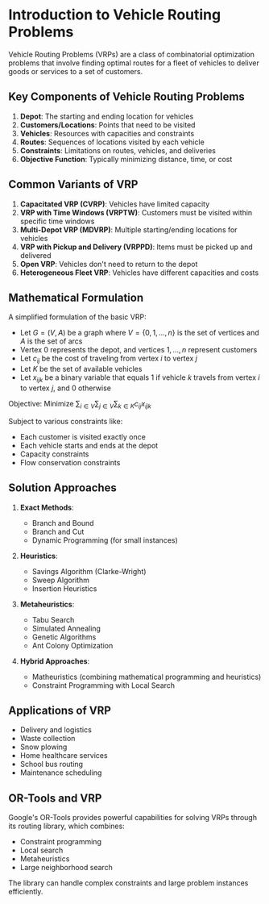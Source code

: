 # Introduction to Vehicle Routing Problems

Vehicle Routing Problems (VRPs) are a class of combinatorial optimization problems that involve finding optimal routes for a fleet of vehicles to deliver goods or services to a set of customers.

## Key Components of Vehicle Routing Problems

1. **Depot**: The starting and ending location for vehicles
2. **Customers/Locations**: Points that need to be visited
3. **Vehicles**: Resources with capacities and constraints
4. **Routes**: Sequences of locations visited by each vehicle
5. **Constraints**: Limitations on routes, vehicles, and deliveries
6. **Objective Function**: Typically minimizing distance, time, or cost

## Common Variants of VRP

1. **Capacitated VRP (CVRP)**: Vehicles have limited capacity
2. **VRP with Time Windows (VRPTW)**: Customers must be visited within specific time windows
3. **Multi-Depot VRP (MDVRP)**: Multiple starting/ending locations for vehicles
4. **VRP with Pickup and Delivery (VRPPD)**: Items must be picked up and delivered
5. **Open VRP**: Vehicles don't need to return to the depot
6. **Heterogeneous Fleet VRP**: Vehicles have different capacities and costs

## Mathematical Formulation

A simplified formulation of the basic VRP:

- Let $G = (V, A)$ be a graph where $V = \{0, 1, ..., n\}$ is the set of vertices and $A$ is the set of arcs
- Vertex 0 represents the depot, and vertices $1, ..., n$ represent customers
- Let $c_{ij}$ be the cost of traveling from vertex $i$ to vertex $j$
- Let $K$ be the set of available vehicles
- Let $x_{ijk}$ be a binary variable that equals 1 if vehicle $k$ travels from vertex $i$ to vertex $j$, and 0 otherwise

Objective: Minimize $\sum_{i \in V} \sum_{j \in V} \sum_{k \in K} c_{ij} x_{ijk}$

Subject to various constraints like:
- Each customer is visited exactly once
- Each vehicle starts and ends at the depot
- Capacity constraints
- Flow conservation constraints

## Solution Approaches

1. **Exact Methods**:
   - Branch and Bound
   - Branch and Cut
   - Dynamic Programming (for small instances)

2. **Heuristics**:
   - Savings Algorithm (Clarke-Wright)
   - Sweep Algorithm
   - Insertion Heuristics

3. **Metaheuristics**:
   - Tabu Search
   - Simulated Annealing
   - Genetic Algorithms
   - Ant Colony Optimization

4. **Hybrid Approaches**:
   - Matheuristics (combining mathematical programming and heuristics)
   - Constraint Programming with Local Search

## Applications of VRP

- Delivery and logistics
- Waste collection
- Snow plowing
- Home healthcare services
- School bus routing
- Maintenance scheduling

## OR-Tools and VRP

Google's OR-Tools provides powerful capabilities for solving VRPs through its routing library, which combines:
- Constraint programming
- Local search
- Metaheuristics
- Large neighborhood search

The library can handle complex constraints and large problem instances efficiently.
